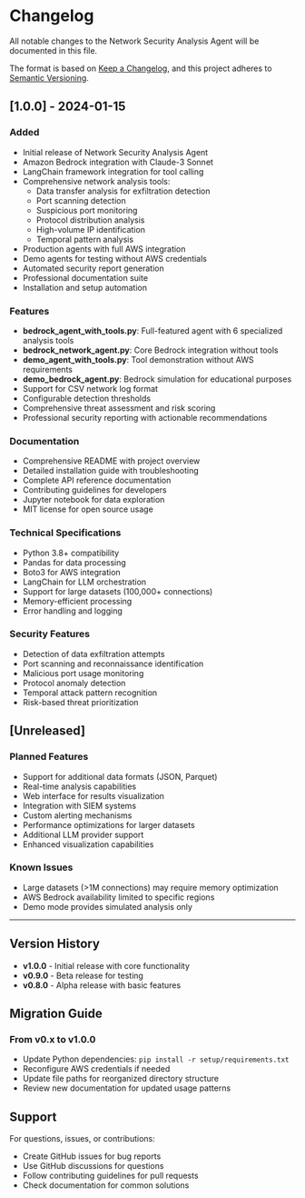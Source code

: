 # Changelog

All notable changes to the Network Security Analysis Agent will be documented in this file.

The format is based on [Keep a Changelog](https://keepachangelog.com/en/1.0.0/),
and this project adheres to [Semantic Versioning](https://semver.org/spec/v2.0.0.html).

## [1.0.0] - 2024-01-15

### Added
- Initial release of Network Security Analysis Agent
- Amazon Bedrock integration with Claude-3 Sonnet
- LangChain framework integration for tool calling
- Comprehensive network analysis tools:
  - Data transfer analysis for exfiltration detection
  - Port scanning detection
  - Suspicious port monitoring
  - Protocol distribution analysis
  - High-volume IP identification
  - Temporal pattern analysis
- Production agents with full AWS integration
- Demo agents for testing without AWS credentials
- Automated security report generation
- Professional documentation suite
- Installation and setup automation

### Features
- **bedrock_agent_with_tools.py**: Full-featured agent with 6 specialized analysis tools
- **bedrock_network_agent.py**: Core Bedrock integration without tools
- **demo_agent_with_tools.py**: Tool demonstration without AWS requirements
- **demo_bedrock_agent.py**: Bedrock simulation for educational purposes
- Support for CSV network log format
- Configurable detection thresholds
- Comprehensive threat assessment and risk scoring
- Professional security reporting with actionable recommendations

### Documentation
- Comprehensive README with project overview
- Detailed installation guide with troubleshooting
- Complete API reference documentation
- Contributing guidelines for developers
- Jupyter notebook for data exploration
- MIT license for open source usage

### Technical Specifications
- Python 3.8+ compatibility
- Pandas for data processing
- Boto3 for AWS integration
- LangChain for LLM orchestration
- Support for large datasets (100,000+ connections)
- Memory-efficient processing
- Error handling and logging

### Security Features
- Detection of data exfiltration attempts
- Port scanning and reconnaissance identification
- Malicious port usage monitoring
- Protocol anomaly detection
- Temporal attack pattern recognition
- Risk-based threat prioritization

## [Unreleased]

### Planned Features
- Support for additional data formats (JSON, Parquet)
- Real-time analysis capabilities
- Web interface for results visualization
- Integration with SIEM systems
- Custom alerting mechanisms
- Performance optimizations for larger datasets
- Additional LLM provider support
- Enhanced visualization capabilities

### Known Issues
- Large datasets (>1M connections) may require memory optimization
- AWS Bedrock availability limited to specific regions
- Demo mode provides simulated analysis only

---

## Version History

- **v1.0.0** - Initial release with core functionality
- **v0.9.0** - Beta release for testing
- **v0.8.0** - Alpha release with basic features

## Migration Guide

### From v0.x to v1.0.0
- Update Python dependencies: `pip install -r setup/requirements.txt`
- Reconfigure AWS credentials if needed
- Update file paths for reorganized directory structure
- Review new documentation for updated usage patterns

## Support

For questions, issues, or contributions:
- Create GitHub issues for bug reports
- Use GitHub discussions for questions
- Follow contributing guidelines for pull requests
- Check documentation for common solutions